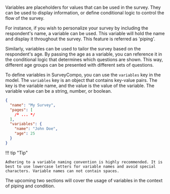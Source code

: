 Variables are placeholders for values that can be used in the survey. They can be used to display information, or define conditional logic to control the flow of the survey.

For instance, if you wish to personalize your survey by including the respondent's name, a variable can be used. This variable will hold the name and display it throughout the survey. This feature is referred as 'piping'.

Similarly, variables can be used to tailor the survey based on the respondent's age. By passing the age as a variable, you can reference it in the conditional logic that determines which questions are shown. This way, different age groups can be presented with different sets of questions.

To define variables in SurveyCompo, you can use the `variables` key in the model. The `variables` key is an object that contains key-value pairs. The key is the variable name, and the value is the value of the variable. The variable value can be a string, number, or boolean.

```json
{
  "name": "My Survey",
  "pages": [
    /* ... */
  ],
  "variables": {
    "name": "John Doe",
    "age": 25
  }
}
```

!!! tip "Tip"

    Adhering to a variable naming convention is highly recommended. It is best to use lowercase letters for variable names and avoid special characters. Variable names can not contain spaces.

The upcoming two sections will cover the usage of variables in the context of piping and condition.
